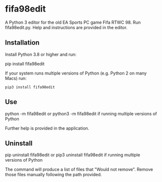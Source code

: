 # fifa98edit
A Python 3 editor for the old EA Sports PC game Fifa RTWC 98.
Run fifa98edit.py. Help and instructions are provided in the editor.

## Installation
Install Python 3.8 or higher and run:

pip install fifa98edit

If your system runs multiple versions of Python (e.g. Python 2 on many Macs) run:

    pip3 install fifa98edit

## Use
  python -m fifa98edit
or
  python3 -m fifa98edit 
if running multiple versions of Python

Further help is provided in the application.

## Uninstall
  pip uninstall fifa98edit
or
  pip3 uninstall fifa98edit
if running multiple versions of Python

The command will produce a list of files that "Would not remove". Remove those files manually following the path provided.
